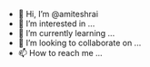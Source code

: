 - 👋 Hi, I’m @amiteshrai
- 👀 I’m interested in ...
- 🌱 I’m currently learning ...
- 💞️ I’m looking to collaborate on ...
- 📫 How to reach me ...

<!---
amiteshrai/amiteshrai is a ✨ special ✨ repository because its `README.md` (this file) appears on your GitHub profile.
You can click the Preview link to take a look at your changes.
--->
